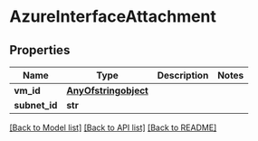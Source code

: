 # AzureInterfaceAttachment

## Properties
Name | Type | Description | Notes
------------ | ------------- | ------------- | -------------
**vm_id** | [**AnyOfstringobject**](AnyOfstringobject.md) |  | 
**subnet_id** | **str** |  | 

[[Back to Model list]](../README.md#documentation-for-models) [[Back to API list]](../README.md#documentation-for-api-endpoints) [[Back to README]](../README.md)



